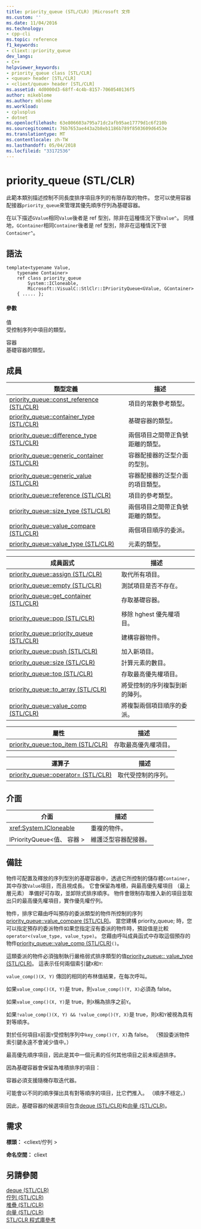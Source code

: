 ```yaml
---
title: priority_queue (STL/CLR) |Microsoft 文件
ms.custom: ''
ms.date: 11/04/2016
ms.technology:
- cpp-cli
ms.topic: reference
f1_keywords:
- cliext::priority_queue
dev_langs:
- C++
helpviewer_keywords:
- priority_queue class [STL/CLR]
- <queue> header [STL/CLR]
- <cliext/queue> header [STL/CLR]
ms.assetid: 4d0000d3-68ff-4c4b-8157-7060540136f5
author: mikeblome
ms.author: mblome
ms.workload:
- cplusplus
- dotnet
ms.openlocfilehash: 63e806603a795a71dc2afb95ae17779d1c6f210b
ms.sourcegitcommit: 76b7653ae443a2b8eb1186b789f8503609d6453e
ms.translationtype: MT
ms.contentlocale: zh-TW
ms.lasthandoff: 05/04/2018
ms.locfileid: "33172536"
---
```

# <a name="priorityqueue-stlclr"></a>priority_queue (STL/CLR)
此範本類別描述控制不同長度排序項目序列的有限存取的物件。 您可以使用容器配接器`priority_queue`來管理其優先順序佇列為基礎容器。  
  
 在以下描述`GValue`相同`Value`後者是 ref 型別，除非在這種情況下很`Value^`。 同樣地，`GContainer`相同`Container`後者是 ref 型別，除非在這種情況下很`Container^`。  
  
## <a name="syntax"></a>語法  
  
```  
template<typename Value,  
    typename Container>  
    ref class priority_queue  
        System::ICloneable,  
        Microsoft::VisualC::StlClr::IPriorityQueue<GValue, GContainer>  
    { ..... };  
```  
  
#### <a name="parameters"></a>參數  
 值  
 受控制序列中項目的類型。  
  
 容器  
 基礎容器的類型。  
  
## <a name="members"></a>成員  
  
|類型定義|描述|  
|---------------------|-----------------|  
|[priority_queue::const_reference (STL/CLR)](../dotnet/priority-queue-const-reference-stl-clr.md)|項目的常數參考類型。|  
|[priority_queue::container_type (STL/CLR)](../dotnet/priority-queue-container-type-stl-clr.md)|基礎容器的類型。|  
|[priority_queue::difference_type (STL/CLR)](../dotnet/priority-queue-difference-type-stl-clr.md)|兩個項目之間帶正負號距離的類型。|  
|[priority_queue::generic_container (STL/CLR)](../dotnet/priority-queue-generic-container-stl-clr.md)|容器配接器的泛型介面的型別。|  
|[priority_queue::generic_value (STL/CLR)](../dotnet/priority-queue-generic-value-stl-clr.md)|容器配接器的泛型介面的項目類型。|  
|[priority_queue::reference (STL/CLR)](../dotnet/priority-queue-reference-stl-clr.md)|項目的參考類型。|  
|[priority_queue::size_type (STL/CLR)](../dotnet/priority-queue-size-type-stl-clr.md)|兩個項目之間帶正負號距離的類型。|  
|[priority_queue::value_compare (STL/CLR)](../dotnet/priority-queue-value-compare-stl-clr.md)|兩個項目順序的委派。|  
|[priority_queue::value_type (STL/CLR)](../dotnet/priority-queue-value-type-stl-clr.md)|元素的類型。|  
  
|成員函式|描述|  
|---------------------|-----------------|  
|[priority_queue::assign (STL/CLR)](../dotnet/priority-queue-assign-stl-clr.md)|取代所有項目。|  
|[priority_queue::empty (STL/CLR)](../dotnet/priority-queue-empty-stl-clr.md)|測試項目是否不存在。|  
|[priority_queue::get_container (STL/CLR)](../dotnet/priority-queue-get-container-stl-clr.md)|存取基礎容器。|  
|[priority_queue::pop (STL/CLR)](../dotnet/priority-queue-pop-stl-clr.md)|移除 hghest 優先權項目。|  
|[priority_queue::priority_queue (STL/CLR)](../dotnet/priority-queue-priority-queue-stl-clr.md)|建構容器物件。|  
|[priority_queue::push (STL/CLR)](../dotnet/priority-queue-push-stl-clr.md)|加入新項目。|  
|[priority_queue::size (STL/CLR)](../dotnet/priority-queue-size-stl-clr.md)|計算元素的數目。|  
|[priority_queue::top (STL/CLR)](../dotnet/priority-queue-top-stl-clr.md)|存取最高優先權項目。|  
|[priority_queue::to_array (STL/CLR)](../dotnet/priority-queue-to-array-stl-clr.md)|將受控制的序列複製到新的陣列。|  
|[priority_queue::value_comp (STL/CLR)](../dotnet/priority-queue-value-comp-stl-clr.md)|將複製兩個項目順序的委派。|  
  
|屬性|描述|  
|--------------|-----------------|  
|[priority_queue::top_item (STL/CLR)](../dotnet/priority-queue-top-item-stl-clr.md)|存取最高優先權項目。|  
  
|運算子|描述|  
|--------------|-----------------|  
|[priority_queue::operator= (STL/CLR)](../dotnet/priority-queue-operator-assign-stl-clr.md)|取代受控制的序列。|  
  
## <a name="interfaces"></a>介面  
  
|介面|描述|  
|---------------|-----------------|  
|<xref:System.ICloneable>|重複的物件。|  
|IPriorityQueue\<值、 容器 >|維護泛型容器配接器。|  
  
## <a name="remarks"></a>備註  
 物件可配置及釋放的序列型別的基礎容器中，透過它所控制的儲存體`Container`，其中存放`Value`項目，而且視成長。 它會保留為堆積，與最高優先權項目 （最上層元素） 準備好可存取，並卸除式排序順序。 物件會限制存取推入新的項目並取出只的最高優先權項目，實作優先權佇列。  
  
 物件，排序它藉由呼叫預存的委派類型的物件所控制的序列[priority_queue::value_compare (STL/CLR)](../dotnet/priority-queue-value-compare-stl-clr.md)。 當您建構 priority_queue; 時，您可以指定預存的委派物件如果您指定沒有委派的物件時，預設值是比較`operator<(value_type, value_type)`。 您藉由呼叫成員函式中存取這個預存的物件[priority_queue::value_comp (STL/CLR)](../dotnet/priority-queue-value-comp-stl-clr.md)`()`。  
  
 這類委派的物件必須強制執行嚴格弱式排序類型的值[priority_queue:: value_type (STL/CLR)](../dotnet/priority-queue-value-type-stl-clr.md)。 這表示任何兩個索引鍵`X`和`Y`:  
  
 `value_comp()(X, Y)` 傳回的相同的布林值結果，在每次呼叫。  
  
 如果`value_comp()(X, Y)`是 true，則`value_comp()(Y, X)`必須為 false。  
  
 如果`value_comp()(X, Y)`是 true，則`X`稱為排序之前`Y`。  
  
 如果`!value_comp()(X, Y) && !value_comp()(Y, X)`是 true，則`X`和`Y`被視為具有對等順序。  
  
 對於任何項目`X`前面`Y`受控制序列中`key_comp()(Y, X)`為 false。 （預設委派物件索引鍵永遠不會減少值中。）  
  
 最高優先順序項目，因此是其中一個元素的任何其他項目之前未經過排序。  
  
 因為基礎容器會保留為堆積排序的項目：  
  
 容器必須支援隨機存取迭代器。  
  
 可能會以不同的順序彈出具有對等順序的項目，比它們推入。 （順序不穩定。）  
  
 因此，基礎容器的候選項目包含[deque (STL/CLR)](../dotnet/deque-stl-clr.md)和[向量 (STL/CLR)](../dotnet/vector-stl-clr.md)。  
  
## <a name="requirements"></a>需求  
 **標頭：** \<cliext/佇列 >  
  
 **命名空間：** cliext  
  
## <a name="see-also"></a>另請參閱  
 [deque (STL/CLR)](../dotnet/deque-stl-clr.md)   
 [佇列 (STL/CLR)](../dotnet/queue-stl-clr.md)   
 [堆疊 (STL/CLR)](../dotnet/stack-stl-clr.md)   
 [向量 (STL/CLR)](../dotnet/vector-stl-clr.md)   
 [STL/CLR 程式庫參考](../dotnet/stl-clr-library-reference.md)